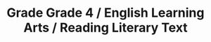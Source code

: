 ---
title: "Grade Grade 4 / English Learning Arts / Reading Literary Text"
subject: "ela"
grade: "4"
area: "rlt"
next_steps:
  - instructions: "Ask your student to read stories from different cultures about the same topic or theme and compare and contrast their treatment of these ideas. Ask your student to explain how the events and characters help to develop the themes. Ask your student to analyze the points of view used in stories, poems, or plays. "
  - instructions: "Ask your student to read articles about a topic and then write a short essay that shares an opinion or explains information about the topic. The writing should be well organized and the topic should be fully developed with detail from the texts. Ask your student to revise and edit the essay. "
  - instructions: "Ask your student to read articles about a topic and explain how events and ideas are communicated. Discuss how people, events, and ideas interact in the texts. Have him or her contrast the authors’ points of view, organizational styles, and purposes."
---